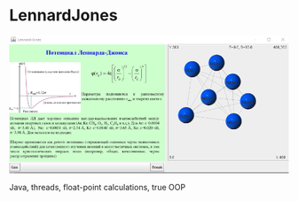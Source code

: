 # LennardJones
<img src="src/jpg/svreen.png"/>
<p>Java, threads, float-point calculations, true OOP </p>
